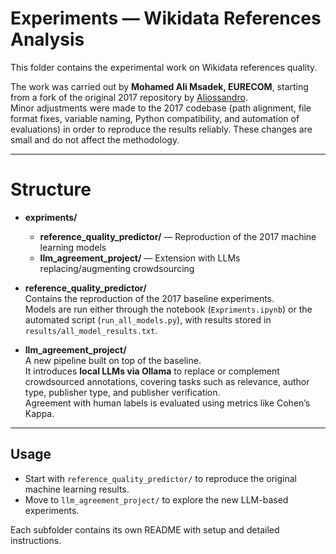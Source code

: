 # Experiments — Wikidata References Analysis

This folder contains the experimental work on Wikidata references quality.

The work was carried out by **Mohamed Ali Msadek, EURECOM**, starting from a fork of the original 2017 repository by [Aliossandro](https://github.com/Aliossandro/WD_references_analysis).  
Minor adjustments were made to the 2017 codebase (path alignment, file format fixes, variable naming, Python compatibility, and automation of evaluations) in order to reproduce the results reliably. These changes are small and do not affect the methodology.

---

# Structure

- **expriments/**
  - **reference_quality_predictor/** — Reproduction of the 2017 machine learning models  
  - **llm_agreement_project/** — Extension with LLMs replacing/augmenting crowdsourcing



- **reference_quality_predictor/**  
  Contains the reproduction of the 2017 baseline experiments.  
  Models are run either through the notebook (`Expriments.ipynb`) or the automated script (`run_all_models.py`), with results stored in `results/all_model_results.txt`.

- **llm_agreement_project/**  
  A new pipeline built on top of the baseline.  
  It introduces **local LLMs via Ollama** to replace or complement crowdsourced annotations, covering tasks such as relevance, author type, publisher type, and publisher verification.  
  Agreement with human labels is evaluated using metrics like Cohen’s Kappa.

---

## Usage

- Start with `reference_quality_predictor/` to reproduce the original machine learning results.  
- Move to `llm_agreement_project/` to explore the new LLM-based experiments.

Each subfolder contains its own README with setup and detailed instructions.
